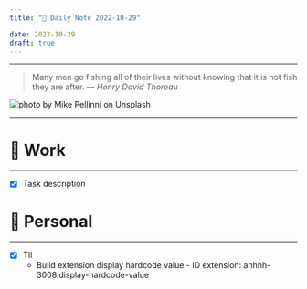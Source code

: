 ```yaml
---
title: "🌱 Daily Note 2022-10-29"

date: 2022-10-29
draft: true
---
```



---

> Many men go fishing all of their lives without knowing that it is not fish they are after.
> — <cite>Henry David Thoreau</cite>

![photo by Mike Pellinni on Unsplash](https://images.unsplash.com/photo-1516117505817-8f26dd5d1b78?crop=entropy&cs=tinysrgb&fm=jpg&ixid=MnwzNjM5Nzd8MHwxfHJhbmRvbXx8fHx8fHx8fDE2NjcwNTU4MTk&ixlib=rb-4.0.3&q=80&w=500&h=500)

---


# 💼 Work
---
- [x] Task description


# 🌱 Personal
---
- [x] Til
	-  Build extension display hardcode value - ID extension: anhnh-3008.display-hardcode-value

